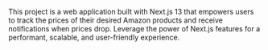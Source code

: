This project is a web application built with Next.js 13 that empowers users to track the prices of their desired Amazon products and receive notifications when prices drop. Leverage the power of Next.js features for a performant, scalable, and user-friendly experience.
